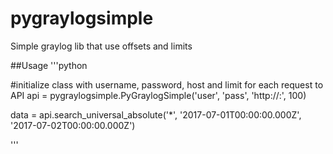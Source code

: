 # pygraylogsimple
Simple graylog lib that use offsets and limits

##Usage
'''python

#initialize class with username, password, host and limit for each request to API
api = pygraylogsimple.PyGraylogSimple('user', 'pass', 'http://<host>:<port>', 100)

data = api.search_universal_absolute('*', '2017-07-01T00:00:00.000Z', '2017-07-02T00:00:00.000Z')

'''